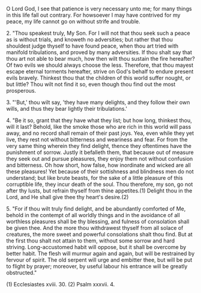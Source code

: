 O Lord God, I see that patience is very necessary unto me; for many things in this life fall out contrary. For howsoever I may have contrived for my peace, my life cannot go on without strife and trouble.

2\. \"Thou speakest truly, My Son. For I will not that thou seek such a peace as is without trials, and knoweth no adversities; but rather that thou shouldest judge thyself to have found peace, when thou art tried with manifold tribulations, and proved by many adversities. If thou shalt say that thou art not able to bear much, how then wilt thou sustain the fire hereafter? Of two evils we should always choose the less. Therefore, that thou mayest escape eternal torments hereafter, strive on God\'s behalf to endure present evils bravely. Thinkest thou that the children of this world suffer nought, or but little? Thou wilt not find it so, even though thou find out the most prosperous.

3\. \"\'But,\' thou wilt say, \'they have many delights, and they follow their own wills, and thus they bear lightly their tribulations.\'

4\. \"Be it so, grant that they have what they list; but how long, thinkest thou, will it last? Behold, like the smoke those who are rich in this world will pass away, and no record shall remain of their past joys. Yea, even while they yet live, they rest not without bitterness and weariness and fear. For from the very same thing wherein they find delight, thence they oftentimes have the punishment of sorrow. Justly it befalleth them, that because out of measure they seek out and pursue pleasures, they enjoy them not without confusion and bitterness. Oh how short, how false, how inordinate and wicked are all these pleasures! Yet because of their sottishness and blindness men do not understand; but like brute beasts, for the sake of a little pleasure of this corruptible life, they incur death of the soul. Thou therefore, my son, go not after thy lusts, but refrain thyself from thine appetites.(1) Delight thou in the Lord, and He shall give thee thy heart\'s desire.(2)

5\. \"For if thou wilt truly find delight, and be abundantly comforted of Me, behold in the contempt of all worldly things and in the avoidance of all worthless pleasures shall be thy blessing, and fulness of consolation shall be given thee. And the more thou withdrawest thyself from all solace of creatures, the more sweet and powerful consolations shalt thou find. But at the first thou shalt not attain to them, without some sorrow and hard striving. Long-accustomed habit will oppose, but it shall be overcome by better habit. The flesh will murmur again and again, but will be restrained by fervour of spirit. The old serpent will urge and embitter thee, but will be put to flight by prayer; moreover, by useful labour his entrance will be greatly obstructed.\"

\(1\) Ecclesiastes xviii. 30. (2) Psalm xxxvii. 4.

